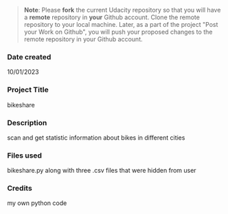 >**Note**: Please **fork** the current Udacity repository so that you will have a **remote** repository in **your** Github account. Clone the remote repository to your local machine. Later, as a part of the project "Post your Work on Github", you will push your proposed changes to the remote repository in your Github account.

### Date created
10/01/2023

### Project Title
bikeshare

### Description
scan and get statistic information about bikes in different cities

### Files used
bikeshare.py along with three .csv files that were hidden from user

### Credits
my own python code